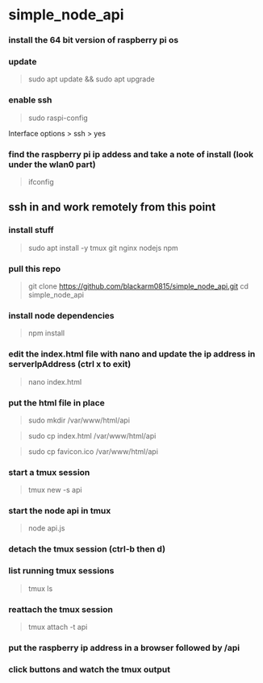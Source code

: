 
# simple_node_api


### install the 64 bit version of raspberry pi os

### update
> sudo apt update && sudo apt upgrade

### enable ssh
> sudo raspi-config

Interface options > ssh > yes

### find the raspberry pi ip addess and take a note of install (look under the wlan0 part)
> ifconfig

## ssh in and work remotely from this point

### install stuff
> sudo apt install -y tmux git nginx nodejs npm

### pull this repo
> git clone https://github.com/blackarm0815/simple_node_api.git
> cd simple_node_api

### install node dependencies
> npm install

### edit the index.html file with nano and update the ip address in serverIpAddress (ctrl x to exit)
> nano index.html

### put the html file in place
> sudo mkdir /var/www/html/api

> sudo cp index.html /var/www/html/api

> sudo cp favicon.ico /var/www/html/api

### start a tmux session
> tmux new -s api

### start the node api in tmux
> node api.js

### detach the tmux session (ctrl-b then d)

### list running tmux sessions
> tmux ls

### reattach the tmux session
> tmux attach -t api

### put the raspberry ip address in a browser followed by /api

### click buttons and watch the tmux output